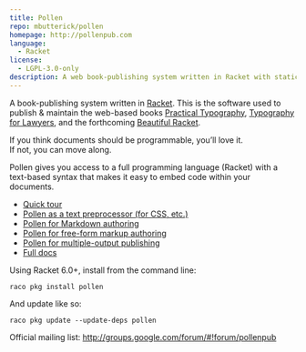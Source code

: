 ```yaml
---
title: Pollen
repo: mbutterick/pollen
homepage: http://pollenpub.com
language:
  - Racket
license:
  - LGPL-3.0-only
description: A web book-publishing system written in Racket with static html as default output target.
---
```


A book-publishing system written in [Racket](http://racket-lang.org). This is the software used to publish & maintain the web-based books [Practical Typography](http://practicaltypography.com), [Typography for Lawyers](http://typographyforlawyers.com), and the forthcoming [Beautiful Racket](http://beautifulracket.com).

If you think documents should be programmable, you’ll love it.  
If not, you can move along.

Pollen gives you access to a full programming language (Racket) with a text-based syntax that makes it easy to embed code within your documents.

- [Quick tour](http://pkg-build.racket-lang.org/doc/pollen/quick-tour.html)
- [Pollen as a text preprocessor (for CSS, etc.)](http://pkg-build.racket-lang.org/doc/pollen/first-tutorial.html)
- [Pollen for Markdown authoring](http://pkg-build.racket-lang.org/doc/pollen/second-tutorial.html)
- [Pollen for free-form markup authoring](http://pkg-build.racket-lang.org/doc/pollen/third-tutorial.html)
- [Pollen for multiple-output publishing](http://pkg-build.racket-lang.org/doc/pollen/fourth-tutorial.html)
- [Full docs](http://pkg-build.racket-lang.org/doc/pollen)

Using Racket 6.0+, install from the command line:

    raco pkg install pollen

And update like so:

    raco pkg update --update-deps pollen

Official mailing list: http://groups.google.com/forum/#!forum/pollenpub
